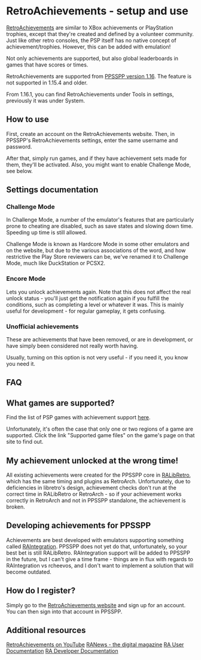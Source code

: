 # RetroAchievements - setup and use

[RetroAchievements](https://retroachievements.org/) are similar to XBox achievements or PlayStation trophies, except that they're created and defined by a volunteer community. Just like other retro consoles, the PSP itself has no native concept of achievement/trophies. However, this can be added with emulation!

Not only achievements are supported, but also global leaderboards in games that have scores or times.

RetroAchievements are supported from [PPSSPP version 1.16](1-16-release-announcement). The feature is not supported in 1.15.4 and older.

From 1.16.1, you can find RetroAchievements under Tools in settings, previously it was under System.

## How to use

First, create an account on the RetroAchievements website. Then, in PPSSPP's RetroAchievements settings, enter the same username and password.

After that, simply run games, and if they have achievement sets made for them, they'll be activated. Also, you might want to enable Challenge Mode, see below.

## Settings documentation

### Challenge Mode

In Challenge Mode, a number of the emulator's features that are particularly prone to cheating are disabled, such as save states and slowing down time. Speeding up time is still allowed.

Challenge Mode is known as Hardcore Mode in some other emulators and on the website, but due to the various associations of the word, and how restrictive the Play Store reviewers can be, we've renamed it to Challenge Mode, much like DuckStation or PCSX2.

### Encore Mode

Lets you unlock achievements again. Note that this does not affect the real unlock status - you'll just get the notification again if you fulfill the conditions, such as completing a level or whatever it was. This is mainly useful for development - for regular gameplay, it gets confusing.

### Unofficial achievements

These are achievements that have been removed, or are in development, or have simply been considered not really worth having.

Usually, turning on this option is not very useful - if you need it, you know you need it.

## FAQ

## What games are supported?

Find the list of PSP games with achievement support [here](https://retroachievements.org/gameList.php?c=41).

Unfortunately, it's often the case that only one or two regions of a game are supported. Click the link "Supported game files" on the game's page on that site to find out.

## My achievement unlocked at the wrong time!

All existing achievements were created for the PPSSPP core in [RALibRetro](https://github.com/RetroAchievements/RALibretro), which has the same timing and plugins as RetroArch. Unfortunately, due to deficiencies in libretro's design, achievement checks don't run at the correct time in RALibRetro or RetroArch - so if your achievement works correctly in RetroArch and not in PPSSPP standalone, the achievement is broken.

## Developing achievements for PPSSPP

Achievements are best developed with emulators supporting something called [RAIntegration](https://github.com/RetroAchievements/RAIntegration). PPSSPP does not yet do that, unfortunately, so your best bet is still RALibRetro. RAIntegration support will be added to PPSSPP in the future, but I can't give a time frame - things are in flux with regards to RAIntegration vs rcheevos, and I don't want to implement a solution that will become outdated.

## How do I register?

Simply go to the [RetroAchievements website](https://retroachievements.org/) and sign up for an account. You can then sign into that account in PPSSPP.

## Additional resources

[RetroAchievements on YouTube](https://www.youtube.com/@retrocheevos)
[RANews - the digital magazine](https://news.retroachievements.org/)
[RA User Documentation](https://docs.retroachievements.org/)
[RA Developer Documentation](https://docs.retroachievements.org/Developer-Docs/)